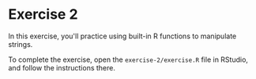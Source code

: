# Exercise 2
In this exercise, you'll practice using built-in R functions to manipulate strings.

To complete the exercise, open the `exercise-2/exercise.R` file in RStudio, and follow the instructions there.
